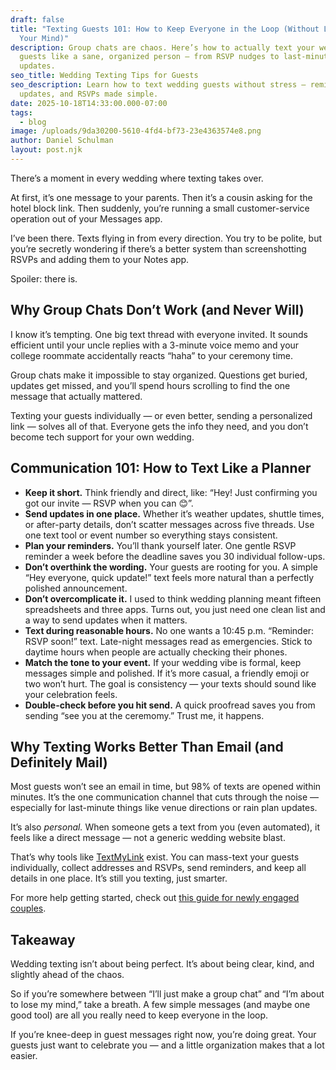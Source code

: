 ```yaml
---
draft: false
title: "Texting Guests 101: How to Keep Everyone in the Loop (Without Losing
  Your Mind)"
description: Group chats are chaos. Here’s how to actually text your wedding
  guests like a sane, organized person — from RSVP nudges to last-minute
  updates.
seo_title: Wedding Texting Tips for Guests
seo_description: Learn how to text wedding guests without stress — reminders,
  updates, and RSVPs made simple.
date: 2025-10-18T14:33:00.000-07:00
tags:
  - blog
image: /uploads/9da30200-5610-4fd4-bf73-23e4363574e8.png
author: Daniel Schulman
layout: post.njk
---
```

<p>There’s a moment in every wedding where texting takes over.</p>



<p>At first, it’s one message to your parents. Then it’s a cousin asking for the hotel block link. Then suddenly, you’re running a small customer-service operation out of your Messages app.</p>



<p>I’ve been there. Texts flying in from every direction. You try to be polite, but you’re secretly wondering if there’s a better system than screenshotting RSVPs and adding them to your Notes app.</p>



<p>Spoiler: there is.</p>



<h2>Why Group Chats Don’t Work (and Never Will)</h2>



<p>I know it’s tempting. One big text thread with everyone invited. It sounds efficient until your uncle replies with a 3-minute voice memo and your college roommate accidentally reacts “haha” to your ceremony time.</p>



<p>Group chats make it impossible to stay organized. Questions get buried, updates get missed, and you’ll spend hours scrolling to find the one message that actually mattered.</p>



<p>Texting your guests individually — or even better, sending a personalized link — solves all of that. Everyone gets the info they need, and you don’t become tech support for your own wedding.</p>



<h2>Communication 101: How to Text Like a Planner</h2>



<ul>

<li><strong>Keep it short.</strong> Think friendly and direct, like: “Hey! Just confirming you got our invite — RSVP when you can 😊”.</li>



<li><strong>Send updates in one place.</strong> Whether it’s weather updates, shuttle times, or after-party details, don’t scatter messages across five threads. Use one text tool or event number so everything stays consistent.</li>



<li><strong>Plan your reminders.</strong> You’ll thank yourself later. One gentle RSVP reminder a week before the deadline saves you 30 individual follow-ups.</li>



<li><strong>Don’t overthink the wording.</strong> Your guests are rooting for you. A simple “Hey everyone, quick update!” text feels more natural than a perfectly polished announcement.</li>



<li><strong>Don’t overcomplicate it.</strong> I used to think wedding planning meant fifteen spreadsheets and three apps. Turns out, you just need one clean list and a way to send updates when it matters.</li>



<li><strong>Text during reasonable hours.</strong> No one wants a 10:45 p.m. “Reminder: RSVP soon!” text. Late-night messages read as emergencies. Stick to daytime hours when people are actually checking their phones.</li>



<li><strong>Match the tone to your event.</strong> If your wedding vibe is formal, keep messages simple and polished. If it’s more casual, a friendly emoji or two won’t hurt. The goal is consistency — your texts should sound like your celebration feels.</li>



<li><strong>Double-check before you hit send.</strong> A quick proofread saves you from sending “see you at the ceremomy.” Trust me, it happens.</li>

</ul>



<h2>Why Texting Works Better Than Email (and Definitely Mail)</h2>



<p>Most guests won’t see an email in time, but 98% of texts are opened within minutes. It’s the one communication channel that cuts through the noise — especially for last-minute things like venue directions or rain plan updates.</p>



<p>It’s also <em>personal.</em> When someone gets a text from you (even automated), it feels like a direct message — not a generic wedding website blast.</p>



<p>That’s why tools like <a href="https://www.textmylink.com" target="_blank">TextMyLink</a> exist. You can mass-text your guests individually, collect addresses and RSVPs, send reminders, and keep all details in one place. It’s still you texting, just smarter.</p>



<p>For more help getting started, check out <a href="https://blog.textmylink.com/posts/just-engaged-10-first-steps-to-plan-your-wedding-without-losing-your-mind/" target="_blank">this guide for newly engaged couples</a>.</p>



<h2>Takeaway</h2>



<p>Wedding texting isn’t about being perfect. It’s about being clear, kind, and slightly ahead of the chaos.</p>



<p>So if you’re somewhere between “I’ll just make a group chat” and “I’m about to lose my mind,” take a breath. A few simple messages (and maybe one good tool) are all you really need to keep everyone in the loop.</p>



<p>If you’re knee-deep in guest messages right now, you’re doing great. Your guests just want to celebrate you — and a little organization makes that a lot easier.</p>
